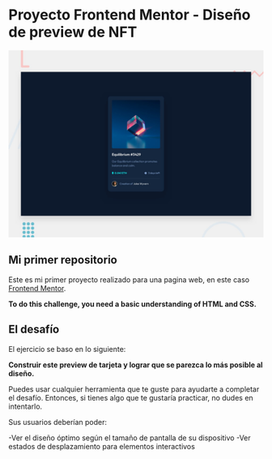 # Proyecto Frontend Mentor - Diseño de preview de NFT

![Design preview for the NFT preview card component coding challenge](./design/desktop-preview.jpg)

## Mi primer repositorio

Este es mi primer proyecto realizado para una pagina web, en este caso [Frontend Mentor](https://www.frontendmentor.io).

**To do this challenge, you need a basic understanding of HTML and CSS.**

## El desafío

El ejercicio se baso en lo siguiente:

**Construir este preview de tarjeta  y lograr que se parezca lo más posible al diseño.**

Puedes usar cualquier herramienta que te guste para ayudarte a completar el desafío. Entonces, si tienes algo que te gustaría practicar, no dudes en intentarlo.

Sus usuarios deberían poder:

-Ver el diseño óptimo según el tamaño de pantalla de su dispositivo
-Ver estados de desplazamiento para elementos interactivos
